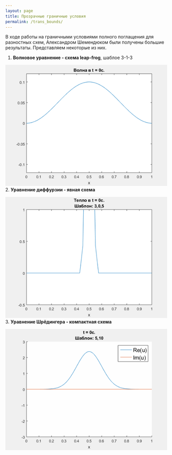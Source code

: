 ```yaml
---
layout: page
title: Прозрачные граничные условия
permalink: /trans_bounds/
---
```

В ходе работы на граничными условиями полного поглащения для разностных схем, Александром Шемендюком были получены большие результаты. Представляем некоторые из них.

1. **Волновое уравнение - схема leap-frog**, шаблое 3-1-3

  ![](/images/wave_lf_anim_3_1_3_nu_0.8_t_0.35.gif)
2. **Уравнение диффурзии - явная схема**

  ![](/images/diffus_ExEuler_anim_3_0_5_nu_0.48_t_0.16.gif)
3. **Уравнение Шрёдингера - компактная схема**

  ![](/images/Shrodinger_Compact_anim_5_10_nu_0+0.4i_t_10.gif)
